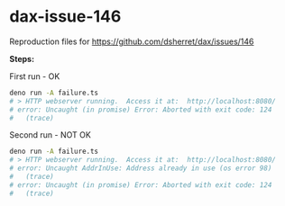 # dax-issue-146

Reproduction files for https://github.com/dsherret/dax/issues/146

**Steps:**

First run - OK

```bash
deno run -A failure.ts
# > HTTP webserver running.  Access it at:  http://localhost:8080/
# error: Uncaught (in promise) Error: Aborted with exit code: 124
#   (trace)
```

Second run - NOT OK

```bash
deno run -A failure.ts
# > HTTP webserver running.  Access it at:  http://localhost:8080/
# error: Uncaught AddrInUse: Address already in use (os error 98)
#   (trace)
# error: Uncaught (in promise) Error: Aborted with exit code: 124
#   (trace)
```